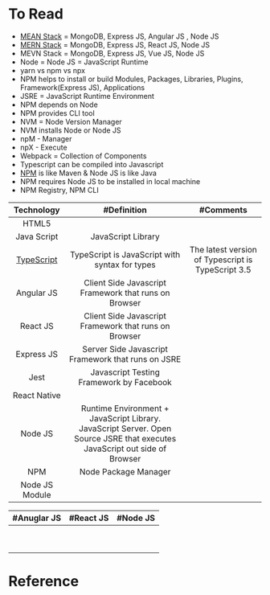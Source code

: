 # To Read
* [MEAN Stack](https://www.mongodb.com/mean-stack) = MongoDB, Express JS, Angular JS , Node JS
* [MERN Stack](https://www.mongodb.com/mern-stack) = MongoDB, Express JS, React JS, Node JS
* MEVN Stack =  MongoDB, Express JS, Vue JS, Node JS
* Node = Node JS = JavaScript Runtime 
* yarn vs npm vs npx 
* NPM helps to install or build Modules, Packages, Libraries, Plugins, Framework(Express JS), Applications
* JSRE = JavaScript Runtime Environment
* NPM depends on Node
* NPM provides CLI tool
* NVM = Node Version Manager
* NVM installs Node or Node JS
* npM - Manager
* npX - Execute 
* Webpack = Collection of Components
* Typescript can be compiled into Javascript
* [NPM](https://www.npmjs.com/) is like Maven & Node JS is like Java
* NPM requires Node JS to be installed in local machine
* NPM Registry, NPM CLI



| Technology | #Definition | #Comments |
| :---: | :---: | :---: |
| HTML5  |  |  |
| Java Script   | JavaScript Library |  |
| [TypeScript](https://www.typescriptlang.org/)   | TypeScript is JavaScript with syntax for types | The latest version of Typescript is TypeScript 3.5 |
| Angular JS   | Client Side Javascript Framework that runs on Browser |  |
| React JS   | Client Side Javascript Framework that runs on Browser  |  |
| Express JS   | Server Side Javascript Framework that runs on JSRE  |  |
| Jest   | Javascript Testing Framework by Facebook  |  |
| React Native |  |  |
| Node JS  | Runtime Environment + JavaScript Library. JavaScript Server. Open Source JSRE that executes JavaScript out side of Browser|  |
| NPM   | Node Package Manager |  |
| Node JS Module   |   |  |


| #Anuglar JS | #React JS | #Node JS |
| :---: | :---: | :---: |
|   |  |  |
|    |   |  |
|     |  |  |
|    |   |  |
|   |   |  |
|  |  |  |
|   | |  |
|    |  |  |
|    |   |  |

# Reference



